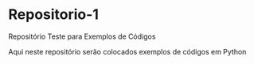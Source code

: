 # Repositorio-1
Repositório Teste para Exemplos de Códigos

Aqui neste repositório serão colocados exemplos de códigos em Python
